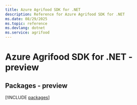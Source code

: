 ```yaml
---
title: Azure Agrifood SDK for .NET
description: Reference for Azure Agrifood SDK for .NET
ms.date: 08/29/2025
ms.topic: reference
ms.devlang: dotnet
ms.service: agrifood
---
```

# Azure Agrifood SDK for .NET - preview
## Packages - preview
[!INCLUDE [packages](agrifood-index.md)]